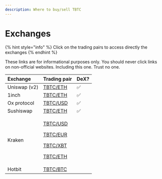 ```yaml
---
description: Where to buy/sell TBTC
---
```


# Exchanges

{% hint style="info" %}
Click on the trading pairs to access directly the exchanges
{% endhint %}

These links are for informational purposes only. You should never click links on non-official websites. Including this one. Trust no one.

<table>
  <thead>
    <tr>
      <th style="text-align:left">Exchange</th>
      <th style="text-align:left">Trading pair</th>
      <th style="text-align:left">DeX?</th>
    </tr>
  </thead>
  <tbody>
    <tr>
      <td style="text-align:left">Uniswap (v2)</td>
      <td style="text-align:left"><a href="https://uniswap.exchange/swap/0x8daebade922df735c38c80c7ebd708af50815faa">TBTC/ETH</a>
      </td>
      <td style="text-align:left">&#x2705;</td>
    </tr>
    <tr>
      <td style="text-align:left">1inch</td>
      <td style="text-align:left"><a href="https://1inch.exchange/#/r/0x050F788d09395724777a67Dd08bE127cF70dd238/0xeeeeeeeeeeeeeeeeeeeeeeeeeeeeeeeeeeeeeeee/0x8daebade922df735c38c80c7ebd708af50815faa">TBTC/ETH</a>
      </td>
      <td style="text-align:left">&#x2705;</td>
    </tr>
    <tr>
      <td style="text-align:left">Ox protocol</td>
      <td style="text-align:left"><a href="https://matcha.xyz/markets/TBTC/USD">TBTC/USD</a>
      </td>
      <td style="text-align:left">&#x2705;</td>
    </tr>
    <tr>
      <td style="text-align:left">Sushiswap</td>
      <td style="text-align:left"><a href="https://exchange.sushiswapclassic.org/#/swap?outputCurrency=0x8daebade922df735c38c80c7ebd708af50815faa">TBTC/ETH</a>
      </td>
      <td style="text-align:left">&#x2705;</td>
    </tr>
    <tr>
      <td style="text-align:left">Kraken</td>
      <td style="text-align:left">
        <p><a href="https://trade.kraken.com/markets/kraken/tbtc/usd">TBTC/USD</a>
        </p>
        <p><a href="https://trade.kraken.com/markets/kraken/tbtc/eur">TBTC/EUR</a>
        </p>
        <p><a href="https://trade.kraken.com/markets/kraken/tbtc/xbt">TBTC/XBT</a>
        </p>
        <p><a href="https://trade.kraken.com/markets/kraken/tbtc/eth">TBTC/ETH</a>
        </p>
      </td>
      <td style="text-align:left"></td>
    </tr>
    <tr>
      <td style="text-align:left">Hotbit</td>
      <td style="text-align:left"><a href="https://www.hotbit.io/exchange?symbol=TBTC_BTC">TBTC/BTC</a>
      </td>
      <td style="text-align:left"></td>
    </tr>
  </tbody>
</table>

